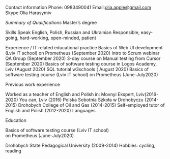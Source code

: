 Contact information
Phone: 0983490041
Email:olia.apple@gmail.com
Skype:Olia Harasymiv


*Summary of Qualifications*
Master’s degree

Skills
Speak English, Polish, Russian and Ukrainian
Responsible, easy-going, hard-working, open-minded, patient


Experience / IT related educational practice
Basics of Web UI development (Lviv IT school) on Prometheus (September 2020)
Intro to Scrum webinar QA Group (September 2020)
3-day course on Manual testing from Cursor (September 2020)
Basics of software testing course in Logos Academy, Lviv (August 2020)
SQL tutorial w3schools ( August 2020)
Basics of software testing course (Lviv IT school) on Prometheus (June-July2020)


Previous work experience

Worked as a teacher of English and Polish in:
Movnyi Ekspert, Lviv(2016-2020)
You can, Lviv (2016)
Polska Sobotnia Szkoła w Drohobyczu (2014-2015)
Drohobych College of Oil and Gas (2014-2015)
Self-employed tutor of English and Polish (2012-2020)
Languages

Education

Basics of software testing course (Lviv IT school)  
on Prometheus (June-July2020)



Drohobych State Pedagogical University
(2009-2014)
Hobbies:
cycling, reading

